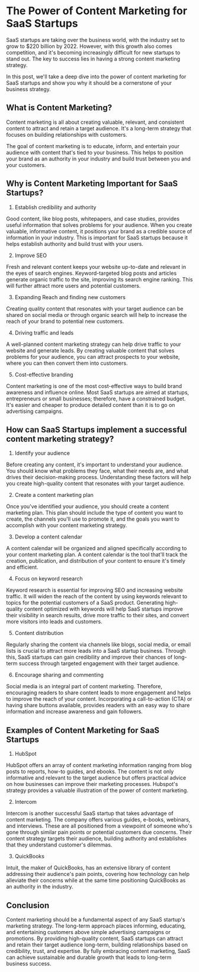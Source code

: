 # The Power of Content Marketing for SaaS Startups

SaaS startups are taking over the business world, with the industry set to grow to $220 billion by 2022. However, with this growth also comes competition, and it's becoming increasingly difficult for new startups to stand out. The key to success lies in having a strong content marketing strategy.

In this post, we'll take a deep dive into the power of content marketing for SaaS startups and show you why it should be a cornerstone of your business strategy.

## What is Content Marketing?

Content marketing is all about creating valuable, relevant, and consistent content to attract and retain a target audience. It's a long-term strategy that focuses on building relationships with customers.

The goal of content marketing is to educate, inform, and entertain your audience with content that's tied to your business. This helps to position your brand as an authority in your industry and build trust between you and your customers.

## Why is Content Marketing Important for SaaS Startups?

1. Establish credibility and authority

Good content, like blog posts, whitepapers, and case studies, provides useful information that solves problems for your audience. When you create valuable, informative content, it positions your brand as a credible source of information in your industry. This is important for SaaS startups because it helps establish authority and build trust with your users. 

2. Improve SEO

Fresh and relevant content keeps your website up-to-date and relevant in the eyes of search engines. Keyword-targeted blog posts and articles generate organic traffic to the site, improving its search engine ranking. This will further attract more users and potential customers.

3. Expanding Reach and finding new customers

Creating quality content that resonates with your target audience can be shared on social media or through organic search will help to increase the reach of your brand to potential new customers.

4. Driving traffic and leads

A well-planned content marketing strategy can help drive traffic to your website and generate leads. By creating valuable content that solves problems for your audience, you can attract prospects to your website, where you can then convert them into customers.

5. Cost-effective branding

Content marketing is one of the most cost-effective ways to build brand awareness and influence online. Most SaaS startups are aimed at startups, entrepreneurs or small businesses; therefore, have a constrained budget. It's easier and cheaper to produce detailed content than it is to go on advertising campaigns. 

## How can SaaS Startups implement a successful content marketing strategy?

1. Identify your audience

Before creating any content, it's important to understand your audience. You should know what problems they face, what their needs are, and what drives their decision-making process. Understanding these factors will help you create high-quality content that resonates with your target audience.

2. Create a content marketing plan

Once you've identified your audience, you should create a content marketing plan. This plan should include the type of content you want to create, the channels you'll use to promote it, and the goals you want to accomplish with your content marketing strategy.

3. Develop a content calendar

A content calendar will be organized and aligned specifically according to your content marketing plan. A content calendar is the tool that'll track the creation, publication, and distribution of your content to ensure it's timely and efficient.

4. Focus on keyword research

Keyword research is essential for improving SEO and increasing website traffic. It will widen the reach of the content by using keywords relevant to topics for the potential customers of a SaaS product. Generating high-quality content optimized with keywords will help SaaS startups improve their visibility in search results, drive more traffic to their sites, and convert more visitors into leads and customers.

5. Content distribution

Regularly sharing the content via channels like blogs, social media, or email lists is crucial to attract more leads into a SaaS startup business. Through this, SaaS startups can gain credibility and improve their chances of long-term success through targeted engagement with their target audience.

6. Encourage sharing and commenting

Social media is an integral part of content marketing. Therefore, encouraging readers to share content leads to more engagement and helps to improve the reach of your content. Incorporating a call-to-action (CTA) or having share buttons available, provides readers with an easy way to share information and increase awareness and gain followers.

## Examples of Content Marketing for SaaS Startups

1. HubSpot

HubSpot offers an array of content marketing information ranging from blog posts to reports, how-to guides, and ebooks. The content is not only informative and relevant to the target audience but offers practical advice on how businesses can improve their marketing processes. Hubspot's strategy provides a valuable illustration of the power of content marketing.

2. Intercom

Intercom is another successful SaaS startup that takes advantage of content marketing. The company offers various guides, e-books, webinars, and interviews. These are all positioned from a viewpoint of someone who's gone through similar pain points or potential customers due concerns. Their content strategy targets their audience, building authority and establishes that they understand customer's dilemmas.

3. QuickBooks

Intuit, the maker of QuickBooks, has an extensive library of content addressing their audience's pain points, covering how technology can help alleviate their concerns while at the same time positioning QuickBooks as an authority in the industry.

## Conclusion

Content marketing should be a fundamental aspect of any SaaS startup's marketing strategy. The long-term approach places informing, educating, and entertaining customers above simple advertising campaigns or promotions. By providing high-quality content, SaaS startups can attract and retain their target audience long-term, building relationships based on credibility, trust, and expertise. By fully embracing content marketing, SaaS can achieve sustainable and durable growth that leads to long-term business success.